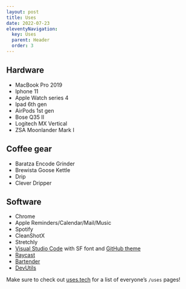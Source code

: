 ```yaml
---
layout: post
title: Uses
date: 2022-07-23
eleventyNavigation:
  key: Uses
  parent: Header
  order: 3
---
```


## Hardware

- MacBook Pro 2019
- Iphone 11
- Apple Watch series 4
- Ipad 6th gen
- AirPods 1st gen
- Bose Q35 II
- Logitech MX Vertical
- ZSA Moonlander Mark I

## Coffee gear

- Baratza Encode Grinder
- Brewista Goose Kettle
- Drip
- Clever Dripper

## Software

- Chrome
- Apple Reminders/Calendar/Mail/Music
- Spotify
- CleanShotX
- Stretchly
- [Visual Studio Code](https://code.visualstudio.com) with SF font and [GitHub theme](https://marketplace.visualstudio.com/items?itemName=GitHub.github-vscode-theme)
- [Raycast](https://www.raycast.com)
- [Bartender](https://www.macbartender.com)
- [DevUtils](https://devutils.com)

Make sure to check out [uses.tech](https://uses.tech/) for a list of everyone’s `/uses` pages!
